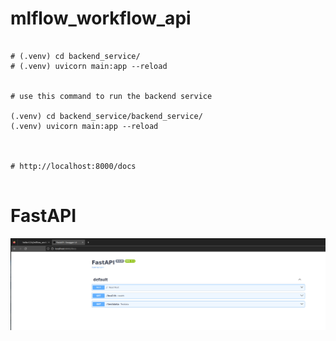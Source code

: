 # mlflow_workflow_api



```dash

# (.venv) cd backend_service/
# (.venv) uvicorn main:app --reload


# use this command to run the backend service

(.venv) cd backend_service/backend_service/
(.venv) uvicorn main:app --reload



# http://localhost:8000/docs


```


# FastAPI


![local_host](./assets/localhost_docs.png)












